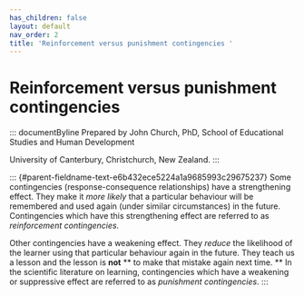 ```yaml
---
has_children: false
layout: default
nav_order: 2
title: 'Reinforcement versus punishment contingencies '
---
```

# Reinforcement versus punishment contingencies 


::: documentByline
Prepared by John Church, PhD, School of Educational Studies and Human
Development

University of Canterbury, Christchurch, New Zealand.
:::

::: {#parent-fieldname-text-e6b432ece5224a1a9685993c29675237}
Some contingencies (response-consequence relationships) have a
strengthening effect. They make it *more likely* that a particular
behaviour will be remembered and used again (under similar
circumstances) in the future. Contingencies which have this
strengthening effect are referred to as *reinforcement contingencies.*

Other contingencies have a weakening effect. They *reduce* the
likelihood of the learner using that particular behaviour again in the
future. They teach us a lesson and the lesson is **not** ** to make that
mistake again next time. ** In the scientific literature on learning,
contingencies which have a weakening or suppressive effect are referred
to as *punishment contingencies*.
:::
